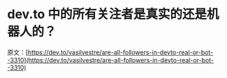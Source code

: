 # dev.to 中的所有关注者是真实的还是机器人的？

原文：[https://dev.to/vasilvestre/are-all-followers-in-devto-real-or-bot--3310](https://dev.to/vasilvestre/are-all-followers-in-devto-real-or-bot--3310)
